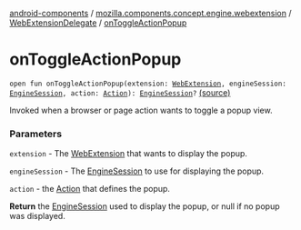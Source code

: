 [android-components](../../index.md) / [mozilla.components.concept.engine.webextension](../index.md) / [WebExtensionDelegate](index.md) / [onToggleActionPopup](./on-toggle-action-popup.md)

# onToggleActionPopup

`open fun onToggleActionPopup(extension: `[`WebExtension`](../-web-extension/index.md)`, engineSession: `[`EngineSession`](../../mozilla.components.concept.engine/-engine-session/index.md)`, action: `[`Action`](../-action/index.md)`): `[`EngineSession`](../../mozilla.components.concept.engine/-engine-session/index.md)`?` [(source)](https://github.com/mozilla-mobile/android-components/blob/master/components/concept/engine/src/main/java/mozilla/components/concept/engine/webextension/WebExtensionDelegate.kt#L87)

Invoked when a browser or page action wants to toggle a popup view.

### Parameters

`extension` - The [WebExtension](../-web-extension/index.md) that wants to display the popup.

`engineSession` - The [EngineSession](../../mozilla.components.concept.engine/-engine-session/index.md) to use for displaying the popup.

`action` - the [Action](../-action/index.md) that defines the popup.

**Return**
the [EngineSession](../../mozilla.components.concept.engine/-engine-session/index.md) used to display the popup, or null if no popup
was displayed.

